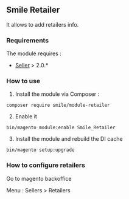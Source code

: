 ## Smile Retailer

It allows to add retailers info.

### Requirements

The module requires :

- [Seller](https://github.com/Smile-SA/magento2-module-seller) > 2.0.*

### How to use

1. Install the module via Composer :

``` composer require smile/module-retailer ```

2. Enable it

``` bin/magento module:enable Smile_Retailer ```

3. Install the module and rebuild the DI cache

``` bin/magento setup:upgrade ```

### How to configure retailers

Go to magento backoffice

Menu : Sellers > Retailers
